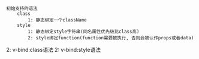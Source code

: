```text
初始支持的语法
    class
        1: 静态绑定一个className
    style
        1: 静态绑定style字符串(同名属性优先级比class高)
        2: style绑定function(function需要被执行, 否则会被认作props或者data)
```



2: v-bind:class语法
2: v-bind:style语法
